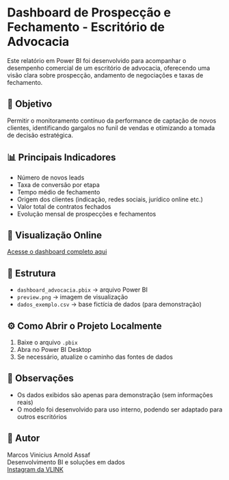 # Dashboard de Prospecção e Fechamento - Escritório de Advocacia

Este relatório em Power BI foi desenvolvido para acompanhar o desempenho comercial de um escritório de advocacia, oferecendo uma visão clara sobre prospecção, andamento de negociações e taxas de fechamento.

## 🎯 Objetivo
Permitir o monitoramento contínuo da performance de captação de novos clientes, identificando gargalos no funil de vendas e otimizando a tomada de decisão estratégica.

## 📊 Principais Indicadores
- Número de novos leads
- Taxa de conversão por etapa
- Tempo médio de fechamento
- Origem dos clientes (indicação, redes sociais, jurídico online etc.)
- Valor total de contratos fechados
- Evolução mensal de prospecções e fechamentos

## 🔗 Visualização Online
[Acesse o dashboard completo aqui](https://app.powerbi.com/view?r=eyJrIjoiNzBkMDZkNzktOTc3OC00MGNlLWE1OTUtYjk5N2Y4MWY0YjkwIiwidCI6ImJiZTg5NjYxLWQ2ODEtNGI0Ni05MGRlLWMxYWQwMDY0ZWU3ZiIsImMiOjl9)

## 📁 Estrutura
- `dashboard_advocacia.pbix` → arquivo Power BI
- `preview.png` → imagem de visualização
- `dados_exemplo.csv` → base fictícia de dados (para demonstração)

## ⚙️ Como Abrir o Projeto Localmente
1. Baixe o arquivo `.pbix`
2. Abra no Power BI Desktop
3. Se necessário, atualize o caminho das fontes de dados

## 🧩 Observações
- Os dados exibidos são apenas para demonstração (sem informações reais)
- O modelo foi desenvolvido para uso interno, podendo ser adaptado para outros escritórios

## 👤 Autor
Marcos Vinicius Arnold Assaf  
Desenvolvimento BI e soluções em dados  
[Instagram da VLINK](https://www.instagram.com/vlink.digital)
